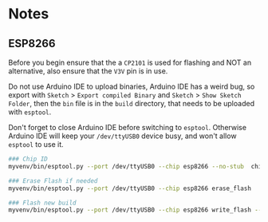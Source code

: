 # Notes

## ESP8266

Before you begin ensure that the a `CP2101` is used for flashing and NOT an alternative, also ensure that the `V3V` pin is in use.


Do not use Arduino IDE to upload binaries, Arduino IDE has a weird bug, so export with `Sketch` > `Export compiled Binary` and `Sketch` > `Show Sketch Folder`,
then the `bin` file is in the `build` directory, that needs to be uploaded with `esptool`.

Don't forget to close Arduino IDE before switching to `esptool`.
Otherwise Arduino IDE will keep your `/dev/ttyUSB0` device busy,
and won't allow `esptool` to use it.
 
```bash
### Chip ID
myvenv/bin/esptool.py --port /dev/ttyUSB0 --chip esp8266 --no-stub  chip_id

### Erase Flash if needed
myvenv/bin/esptool.py --port /dev/ttyUSB0 --chip esp8266 erase_flash

### Flash new build
myvenv/bin/esptool.py --port /dev/ttyUSB0 --chip esp8266 write_flash --flash_mode dio --flash_size detect 0x0 esp8266-midea-dehumidifier.ino.bin
```
